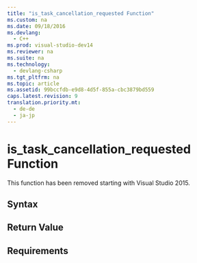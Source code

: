 ```yaml
---
title: "is_task_cancellation_requested Function"
ms.custom: na
ms.date: 09/18/2016
ms.devlang: 
  - C++
ms.prod: visual-studio-dev14
ms.reviewer: na
ms.suite: na
ms.technology: 
  - devlang-csharp
ms.tgt_pltfrm: na
ms.topic: article
ms.assetid: 99bccfdb-e9d8-4d5f-855a-cbc3879bd559
caps.latest.revision: 9
translation.priority.mt: 
  - de-de
  - ja-jp
---
```

# is_task_cancellation_requested Function
This function has been removed starting with Visual Studio 2015.  
  
## Syntax  
  
## Return Value  
  
## Requirements